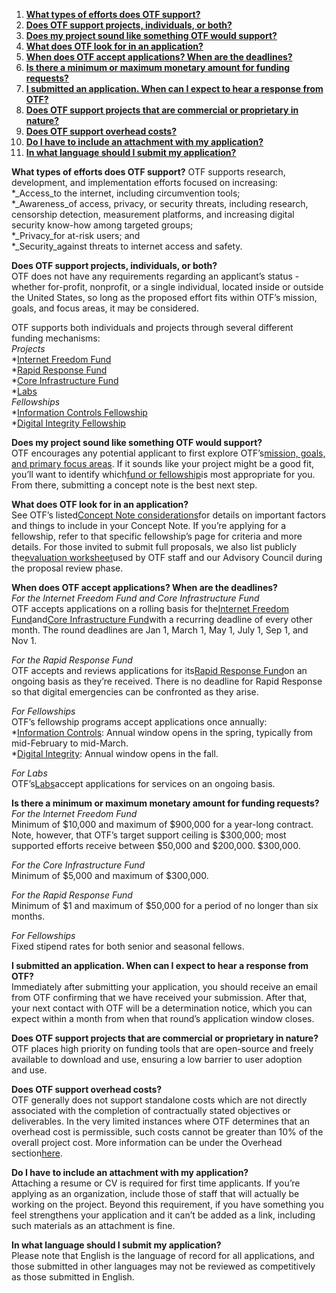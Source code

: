1. [**What types of efforts does OTF support?**](#01)
2. [**Does OTF support projects, individuals, or both?**](#02)
3. [**Does my project sound like something OTF would support?**](#03)
4. [**What does OTF look for in an application?**](#04)
5. [**When does OTF accept applications? When are the deadlines?**](#05)
6. [**Is there a minimum or maximum monetary amount for funding requests?**](#06)
7. [**I submitted an application. When can I expect to hear a response from OTF?**](#07)
8. [**Does OTF support projects that are commercial or proprietary in nature?**](#08)
9. [**Does OTF support overhead costs?**](#09)
10. [**Do I have to include an attachment with my application?**](#10)
11. [**In what language should I submit my application?**](#11)



**What types of efforts does OTF support?**<a id="#01"></a>
OTF supports research, development, and implementation efforts focused on increasing:  
\*_Access_to the internet, including circumvention tools;  
\*_Awareness_of access, privacy, or security threats, including research, censorship detection, measurement platforms, and increasing digital security know-how among targeted groups;  
\*_Privacy_for at-risk users; and  
\*_Security_against threats to internet access and safety.



**Does OTF support projects, individuals, or both?**  
OTF does not have any requirements regarding an applicant’s status - whether for-profit, nonprofit, or a single individual, located inside or outside the United States, so long as the proposed effort fits within OTF’s mission, goals, and focus areas, it may be considered.  
  
OTF supports both individuals and projects through several different funding mechanisms:  
_Projects_  
\*[Internet Freedom Fund](https://www.opentech.fund/requests/internet-freedom-fund)  
\*[Rapid Response Fund](https://www.opentech.fund/requests/rapid-response-fund)  
\*[Core Infrastructure Fund](https://www.opentech.fund/requests/core-infrastructure-fund)  
\*[Labs](https://www.opentech.fund/labs)  
_Fellowships_  
\*[Information Controls Fellowship](https://www.opentech.fund/requests/icfp)  
\*[Digital Integrity Fellowship](https://www.opentech.fund/fellowships/difp)



**Does my project sound like something OTF would support?**  
OTF encourages any potential applicant to first explore OTF’s[mission, goals, and primary focus areas](https://www.opentech.fund/about/program). If it sounds like your project might be a good fit, you’ll want to identify which[fund or fellowship](https://www.opentech.fund/funding)is most appropriate for you. From there, submitting a concept note is the best next step.



**What does OTF look for in an application?**  
See OTF’s listed[Concept Note considerations](https://www.opentech.fund/apply/guide#considerations)for details on important factors and things to include in your Concept Note. If you’re applying for a fellowship, refer to that specific fellowship’s page for criteria and more details. For those invited to submit full proposals, we also list publicly the[evaluation worksheet](https://www.opentech.fund/apply/guide#eval)used by OTF staff and our Advisory Council during the proposal review phase.



**When does OTF accept applications? When are the deadlines?**  
_For the Internet Freedom Fund and Core Infrastructure Fund_  
OTF accepts applications on a rolling basis for the[Internet Freedom Fund](https://www.opentech.fund/requests/internet-freedom-fund)and[Core Infrastructure Fund](https://www.opentech.fund/requests/core-infrastructure-fund)with a recurring deadline of every other month. The round deadlines are Jan 1, March 1, May 1, July 1, Sep 1, and Nov 1.  
  
_For the Rapid Response Fund_  
OTF accepts and reviews applications for its[Rapid Response Fund](https://www.opentech.fund/requests/rapid-response-fund)on an ongoing basis as they’re received. There is no deadline for Rapid Response so that digital emergencies can be confronted as they arise.  
  
_For Fellowships_  
OTF’s fellowship programs accept applications once annually:  
\*[Information Controls](https://www.opentech.fund/requests/icfp): Annual window opens in the spring, typically from mid-February to mid-March.  
\*[Digital Integrity](https://www.opentech.fund/fellowships/difp): Annual window opens in the fall.  
  
_For Labs_  
OTF’s[Labs](https://www.opentech.fund/labs)accept applications for services on an ongoing basis.



**Is there a minimum or maximum monetary amount for funding requests?**  
_For the Internet Freedom Fund_  
Minimum of $10,000 and maximum of $900,000 for a year-long contract. Note, however, that OTF’s target support ceiling is $300,000; most supported efforts receive between $50,000 and $200,000. $300,000.  
  
_For the Core Infrastructure Fund_  
Minimum of $5,000 and maximum of $300,000.  
  
_For the Rapid Response Fund_  
Minimum of $1 and maximum of $50,000 for a period of no longer than six months.  
  
_For Fellowships_  
Fixed stipend rates for both senior and seasonal fellows.



**I submitted an application. When can I expect to hear a response from OTF?**  
Immediately after submitting your application, you should receive an email from OTF confirming that we have received your submission. After that, your next contact with OTF will be a determination notice, which you can expect within a month from when that round’s application window closes.



**Does OTF support projects that are commercial or proprietary in nature?**  
OTF places high priority on funding tools that are open-source and freely available to download and use, ensuring a low barrier to user adoption and use.



**Does OTF support overhead costs?**  
OTF generally does not support standalone costs which are not directly associated with the completion of contractually stated objectives or deliverables. In the very limited instances where OTF determines that an overhead cost is permissible, such costs cannot be greater than 10% of the overall project cost. More information can be under the Overhead section[here](https://www.opentech.fund/about/applying).



**Do I have to include an attachment with my application?**  
Attaching a resume or CV is required for first time applicants. If you’re applying as an organization, include those of staff that will actually be working on the project. Beyond this requirement, if you have something you feel strengthens your application and it can’t be added as a link, including such materials as an attachment is fine.



**In what language should I submit my application?**  
Please note that English is the language of record for all applications, and those submitted in other languages may not be reviewed as competitively as those submitted in English.



